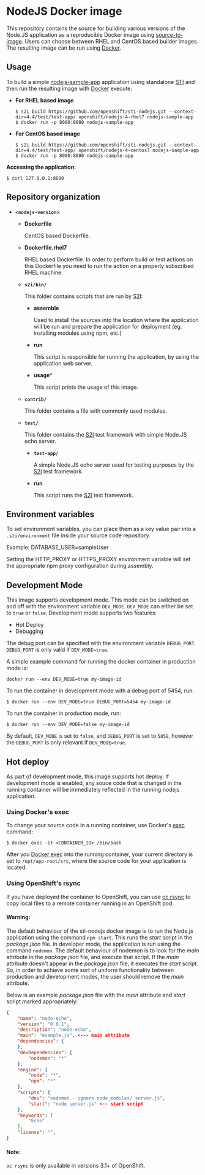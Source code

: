 NodeJS Docker image
===================

This repository contains the source for building various versions of
the Node.JS application as a reproducible Docker image using
[source-to-image](https://github.com/openshift/source-to-image).
Users can choose between RHEL and CentOS based builder images.
The resulting image can be run using [Docker](http://docker.io).


Usage
---------------------
To build a simple [nodejs-sample-app](https://github.com/openshift/sti-nodejs/tree/master/4.4/test/test-app) application
using standalone [STI](https://github.com/openshift/source-to-image) and then run the
resulting image with [Docker](http://docker.io) execute:

*  **For RHEL based image**
    ```
    $ s2i build https://github.com/openshift/sti-nodejs.git --context-dir=4.4/test/test-app/ openshift/nodejs-4-rhel7 nodejs-sample-app
    $ docker run -p 8080:8080 nodejs-sample-app
    ```

*  **For CentOS based image**
    ```
    $ s2i build https://github.com/openshift/sti-nodejs.git --context-dir=4.4/test/test-app/ openshift/nodejs-4-centos7 nodejs-sample-app
    $ docker run -p 8080:8080 nodejs-sample-app
    ```

**Accessing the application:**
```
$ curl 127.0.0.1:8080
```


Repository organization
------------------------
* **`<nodejs-version>`**

    * **Dockerfile**

        CentOS based Dockerfile.

    * **Dockerfile.rhel7**

        RHEL based Dockerfile. In order to perform build or test actions on this
        Dockerfile you need to run the action on a properly subscribed RHEL machine.

    * **`s2i/bin/`**

        This folder contains scripts that are run by [S2I](https://github.com/openshift/source-to-image):

        *   **assemble**

            Used to install the sources into the location where the application
            will be run and prepare the application for deployment (eg. installing
            modules using npm, etc.)

        *   **run**

            This script is responsible for running the application, by using the
            application web server.

        *   **usage***

            This script prints the usage of this image.

    * **`contrib/`**

        This folder contains a file with commonly used modules.

    * **`test/`**

        This folder contains the [S2I](https://github.com/openshift/source-to-image)
        test framework with simple Node.JS echo server.

        * **`test-app/`**

            A simple Node.JS echo server used for testing purposes by the [S2I](https://github.com/openshift/source-to-image) test framework.

        * **run**

            This script runs the [S2I](https://github.com/openshift/source-to-image) test framework.


Environment variables
---------------------

To set environment variables, you can place them as a key value pair into a `.sti/environment`
file inside your source code repository.

Example: DATABASE_USER=sampleUser

Setting the HTTP_PROXY or HTTPS_PROXY environment variable will set the appropriate npm proxy configuration during assembly.

Development Mode
---------------------
This image supports development mode. This mode can be switched on and off with the environment variable `DEV_MODE`. `DEV_MODE` can either be set to `true` or `false`.
Development mode supports two features:
* Hot Deploy
* Debugging

The debug port can be specified with the environment variable `DEBUG_PORT`. `DEBUG_PORT` is only valid if `DEV_MODE=true`.

A simple example command for running the docker container in production mode is:
```
docker run --env DEV_MODE=true my-image-id
```

To run the container in development mode with a debug port of 5454, run:
```
$ docker run --env DEV_MODE=true DEBUG_PORT=5454 my-image-id
```

To run the container in production mode, run:
```
$ docker run --env DEV_MODE=false my-image-id
```

By default, `DEV_MODE` is set to `false`, and `DEBUG_PORT` is set to `5858`, however the `DEBUG_PORT` is only relevant if `DEV_MODE=true`.

Hot deploy
--------------------

As part of development mode, this image supports hot deploy. If development mode is enabled, any souce code that is changed in the running container will be immediately reflected in the running nodejs application.

### Using Docker's exec

To change your source code in a running container, use Docker's [exec](http://docker.io) command:
```
$ docker exec -it <CONTAINER_ID> /bin/bash
```

After you [Docker exec](http://docker.io) into the running container, your current directory is set to `/opt/app-root/src`, where the source code for your application is located.

### Using OpenShift's rsync

If you have deployed the container to OpenShift, you can use [oc rsync](https://docs.openshift.org/latest/dev_guide/copy_files_to_container.html) to copy local files to a remote container running in an OpenShift pod.

#### Warning:

The default behaviour of the sti-nodejs docker image is to run the Node.js application using the command `npm start`. This runs the _start_ script in the _package.json_ file. In developer mode, the application is run using the command `nodemon`. The default behaviour of nodemon is to look for the _main_ attribute in the _package.json_ file, and execute that script. If the _main_ attribute doesn't appear in the _package.json_ file, it executes the _start_ script. So, in order to achieve some sort of uniform functionality between production and development modes, the user should remove the _main_ attribute.

Below is an example _package.json_ file with the _main_ attribute and _start_ script marked appropriately:

```json
{
    "name": "node-echo",
    "version": "0.0.1",
    "description": "node-echo",
    "main": "example.js", <--- main attribute
    "dependencies": {
    },
    "devDependencies": {
        "nodemon": "*"
    },
    "engine": {
        "node": "*",
        "npm": "*"
    },
    "scripts": {
        "dev": "nodemon --ignore node_modules/ server.js",
        "start": "node server.js" <-- start script
    },
    "keywords": [
        "Echo"
    ],
    "license": "",
}
```

#### Note:
`oc rsync` is only available in versions 3.1+ of OpenShift.
